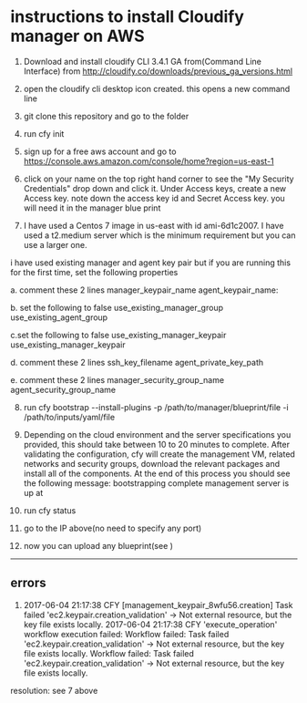 # instructions to install Cloudify manager on AWS
1. Download and install cloudify CLI 3.4.1 GA from(Command Line Interface) from http://cloudify.co/downloads/previous_ga_versions.html

2. open the cloudify cli desktop icon created. this opens a new command line 

3. git clone this repository and go to the folder

4. run cfy init

5. sign up for a free aws account and go to https://console.aws.amazon.com/console/home?region=us-east-1

6. click on your name on the top right hand corner to see the "My Security Credentials" drop down and click it. Under Access keys, create a new Access key. note down the access key id 
and Secret Access key. you will need it in the manager blue print

7. I have used a Centos 7 image in us-east with id ami-6d1c2007. I have used a t2.medium server which is the minimum requirement but you can use a larger one. 

i have used existing manager and agent key pair but if you are running this for the first time, set the following properties

a. comment these 2 lines
manager_keypair_name
agent_keypair_name:

b. set the following to false
use_existing_manager_group
use_existing_agent_group

c.set the following to false
use_existing_manager_keypair
use_existing_manager_keypair

d. comment these 2 lines
ssh_key_filename
agent_private_key_path

e. comment these 2 lines
manager_security_group_name
agent_security_group_name


8. run cfy bootstrap --install-plugins -p /path/to/manager/blueprint/file -i /path/to/inputs/yaml/file

9. Depending on the cloud environment and the server specifications you provided, this should take between 10 to 20 minutes to complete. After validating the configuration, cfy will create the management VM, related networks and security groups, download the relevant packages and install all of the components. At the end of this process you should see the following message:
bootstrapping complete
management server is up at <YOUR MANAGER IP ADDRESS>

10. run cfy status

11. go to the IP above(no need to specify any port)

12. now you can upload any blueprint(see )


-------------------
errors
-------------------
1. 2017-06-04 21:17:38 CFY <manager> [management_keypair_8wfu56.creation] Task failed 'ec2.keypair.creation_validation' -> Not external resource, but the key file exists locally.
2017-06-04 21:17:38 CFY <manager> 'execute_operation' workflow execution failed: Workflow failed: Task failed 'ec2.keypair.creation_validation' -> Not external resource, but the key file exists locally.
Workflow failed: Task failed 'ec2.keypair.creation_validation' -> Not external resource, but the key file exists locally.

resolution: see 7 above 